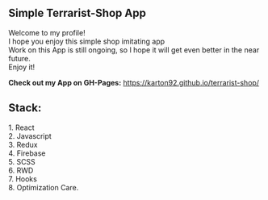 <h2>Simple Terrarist-Shop App</h2>

Welcome to my profile!<br>
I hope you enjoy this simple shop imitating app<br>
Work on this App is still ongoing, so I hope it will get even better in the near future.<br>
Enjoy it!<br>

<p><strong>Check out my App on GH-Pages:</strong> <a href="https://karton92.github.io/terrarist-shop/" target="_blank">https://karton92.github.io/terrarist-shop/</a></p>

<h2>Stack:</h2>
1. React<br>
2. Javascript<br>
3. Redux<br>
4. Firebase<br>
5. SCSS<br>
6. RWD<br>
7. Hooks<br>
8. Optimization Care.<br>
